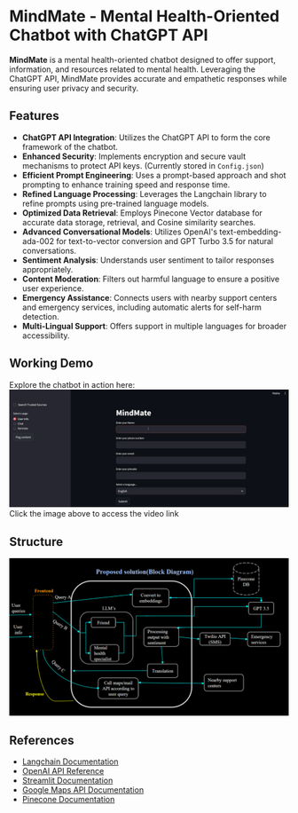# MindMate - Mental Health-Oriented Chatbot with ChatGPT API

**MindMate** is a mental health-oriented chatbot designed to offer support, information, and resources related to mental health. Leveraging the ChatGPT API, MindMate provides accurate and empathetic responses while ensuring user privacy and security. 

## Features

- **ChatGPT API Integration**: Utilizes the ChatGPT API to form the core framework of the chatbot.
- **Enhanced Security**: Implements encryption and secure vault mechanisms to protect API keys. (Currently stored in `Config.json`)
- **Efficient Prompt Engineering**: Uses a prompt-based approach and shot prompting to enhance training speed and response time.
- **Refined Language Processing**: Leverages the Langchain library to refine prompts using pre-trained language models.
- **Optimized Data Retrieval**: Employs Pinecone Vector database for accurate data storage, retrieval, and Cosine similarity searches.
- **Advanced Conversational Models**: Utilizes OpenAI's text-embedding-ada-002 for text-to-vector conversion and GPT Turbo 3.5 for natural conversations.
- **Sentiment Analysis**: Understands user sentiment to tailor responses appropriately.
- **Content Moderation**: Filters out harmful language to ensure a positive user experience.
- **Emergency Assistance**: Connects users with nearby support centers and emergency services, including automatic alerts for self-harm detection.
- **Multi-Lingual Support**: Offers support in multiple languages for broader accessibility.

## Working Demo

Explore the chatbot in action here: [![MindMate Working Demo](https://github.com/aviralgarg05/MindMate/blob/main/assets/mindmate.png)](https://youtu.be/EU-Gxyz60Y8)
Click the image above to access the video link

## Structure
![System Architecture](https://github.com/aviralgarg05/MindMate/blob/main/assets/block.png)

## References

- [Langchain Documentation](https://docs.langchain.com/docs/)
- [OpenAI API Reference](https://platform.openai.com/docs/api-reference)
- [Streamlit Documentation](https://docs.streamlit.io/)
- [Google Maps API Documentation](https://developers.google.com/maps/documentation)
- [Pinecone Documentation](https://docs.pinecone.io/docs/overview)
  
